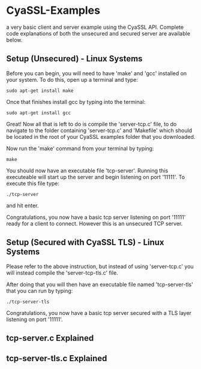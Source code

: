 CyaSSL-Examples
===============

a very basic client and server example using the CyaSSL API. Complete code 
explanations of both the unsecured and secured server are available below.

Setup (Unsecured) - Linux Systems
---------------------------------

Before you can begin, you will need to have 'make' and 'gcc' installed on your
system. To do this, open up a terminal and type:

    sudo apt-get install make

Once that finishes install gcc by typing into the terminal:

    sudo apt-get install gcc

Great! Now all that is left to do is compile the 'server-tcp.c' file, to do
navigate to the folder containing 'server-tcp.c' and 'Makefile' which should
be located in the root of your CyaSSL examples folder that you downloaded.

Now run the 'make' command from your terminal by typing:

    make

You should now have an executable file 'tcp-server'. Running this executeable
will start up the server and begin listening on port '11111'. To execute this
file type:

    ./tcp-server

and hit enter.

Congratulations, you now have a basic tcp server listening on port '11111' ready
for a client to connect. However this is an unsecured TCP server.

Setup (Secured with CyaSSL TLS) - Linux Systems
-----------------------------------------------

Please refer to the above instruction, but instead of using 'server-tcp.c' you
will instead compile the 'server-tcp-tls.c' file. 

After doing that you will then have an executable file named 'tcp-server-tls'
that you can run by typing:
    
    ./tcp-server-tls

Congratulations, you now have a basic tcp server secured with a TLS layer
listening on port '11111'.

tcp-server.c Explained
----------------------

tcp-server-tls.c Explained
--------------------------


